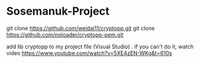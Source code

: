 # Sosemanuk-Project

git clone https://github.com/weidai11/cryptopp.git
git clone https://github.com/noloader/cryptopp-pem.git

add lib cryptopp to my project file (Visual Studio) . if you can't do it, watch video https://www.youtube.com/watch?v=5XE4zEN-WKg&t=610s

